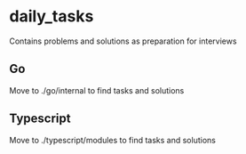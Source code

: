 # daily_tasks
Contains problems and solutions as preparation for interviews

## Go
Move to ./go/internal to find tasks and solutions

## Typescript
Move to ./typescript/modules to find tasks and solutions
